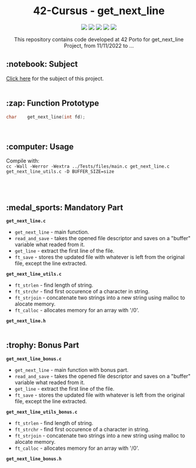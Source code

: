 
<h1 align="center">
	42-Cursus - get_next_line
</h1>

<p align="center">
	<img src="https://img.shields.io/badge/score-not%20submitted-red" />
	<img src="https://img.shields.io/github/languages/code-size/lbordonal/01-get_next_line" />
	<img src="https://img.shields.io/github/languages/count/lbordonal/01-get_next_line" />
	<img src="https://img.shields.io/github/languages/top/lbordonal/01-get_next_line" />
	<img src="https://img.shields.io/github/last-commit/lbordonal/01-get_next_line" />
</p>

<p align="center">
This repository contains code developed at 42 Porto for get_next_line Project, from 11/11/2022 to ...
</p>

<h2 align="left">
	 :notebook: Subject
</h2>
<a href="https://github.com/lbordonal/01-get_next_line/blob/main/Subject/en.subject.pdf">Click here</a> for the subject of this project.
<br /><br />


<h2 align="left">
	:zap: Function Prototype
</h2>

```c
char	get_next_line(int fd);

```
<br />

<h2 align="left">
	:computer: Usage
</h2>
Compile with: </br>
<code>cc -Wall -Werror -Wextra ../Tests/files/main.c get_next_line.c get_next_line_utils.c -D BUFFER_SIZE=size </code>

<br /><br />

<h2 align="left">
	:medal_sports: Mandatory Part
</h2>

**`get_next_line.c`**

* `get_next_line`	- main function.
* `read_and_save`	- takes the opened file descriptor and saves on a "buffer" variable what readed from it.
* `get_line`		- extract the first line of the file.
* `ft_save`		- stores the updated file with whatever is left from the original file, except the line extracted.

**`get_next_line_utils.c`**

* `ft_strlen`		- find length of string.
* `ft_strchr`		- find first occurence of a character in string.
* `ft_strjoin`		- concatenate two strings into a new string using malloc to alocate memory.
* `ft_calloc`		- allocates memory for an array with '/0'.

**`get_next_line.h`**
<br /><br />

<h2 align="left">
	:trophy: Bonus Part
</h2>

**`get_next_line_bonus.c`**

* `get_next_line`	- main function with bonus part.
* `read_and_save`	- takes the opened file descriptor and saves on a "buffer" variable what readed from it.
* `get_line`		- extract the first line of the file.
* `ft_save`		- stores the updated file with whatever is left from the original file, except the line extracted.

**`get_next_line_utils_bonus.c`**

* `ft_strlen`		- find length of string.
* `ft_strchr`		- find first occurence of a character in string.
* `ft_strjoin`		- concatenate two strings into a new string using malloc to alocate memory.
* `ft_calloc`		- allocates memory for an array with '/0'.

**`get_next_line_bonus.h`**
</br>
